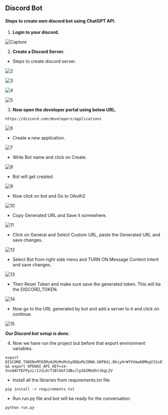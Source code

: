 ## Discord Bot

#### Steps to create own discord bot using ChatGPT API.

1. **Login to your discord.**

![Capture](https://user-images.githubusercontent.com/115527714/231081167-af148911-102b-40e8-aeff-251522f41f21.PNG)

2. **Create a Discord Server.**
* Steps to create discord server.

![2](https://user-images.githubusercontent.com/115527714/231086345-b813468b-64ce-4074-b1ba-39f6673dba68.png)

![3](https://user-images.githubusercontent.com/115527714/231092576-c090584d-58d1-43f1-96dd-f105a23172a5.PNG)

![4](https://user-images.githubusercontent.com/115527714/231092565-a0411dfe-0838-45f4-a101-7c15b0c7a3f0.PNG)

![5](https://user-images.githubusercontent.com/115527714/231092572-091099ed-df6c-499c-8157-0351e81ee299.PNG)

3. **Now open the developer portal using below URL.**

```commandline
https://discord.com/developers/applications
```
![6](https://user-images.githubusercontent.com/115527714/231096769-e3b31770-8a71-4d6e-a87f-89fa5625b447.PNG)

* Create a new application.

![7](https://user-images.githubusercontent.com/115527714/231096775-41522212-8731-46ab-bd75-46892aac4a98.PNG)

* Write Bot name and click on Create.

![8](https://user-images.githubusercontent.com/115527714/231096761-6ddd28f2-68e6-407f-945c-f9834f160b52.PNG)

* Bot will get created.

![9](https://user-images.githubusercontent.com/115527714/231096765-c5b61325-3dee-4d6b-87ed-d3282eb54ebf.PNG)

* Now click on bot and Go to OAuth2

![10](https://user-images.githubusercontent.com/115527714/231732340-224419ea-6531-438a-922f-9afe849b9d43.PNG)

* Copy Generated URL and Save it somewhere.

![11](https://user-images.githubusercontent.com/115527714/231732341-b2fcedcb-b61b-4ab8-b4df-dcf96651efe2.PNG)

* Click on General and Select Custom URL, paste the Generated URL and save changes.

![12](https://user-images.githubusercontent.com/115527714/231732343-38c607fc-73f3-43e4-b8f7-5d9a58b0aaa5.png)

* Select Bot from right side menu and TURN ON Message Content Intent and save changes.

![13](https://user-images.githubusercontent.com/115527714/231732349-ba924dcb-6cf1-4526-b263-ab963ef11e20.PNG)

* Then Reset Token and make sure save the generated token. This will be the DISCORD_TOKEN.

![14](https://user-images.githubusercontent.com/115527714/231732353-5a289733-1c28-4aea-96d9-1e6fed67a6e7.PNG)

* Now go to the URL generated by bot and add a server to it and click on continue.

![15](https://user-images.githubusercontent.com/115527714/231732330-3c7bfb80-5ccd-4e50-bb8f-a241a9861004.png)

**_Our Discord bot setup is done._**

4. Now we have run the project but before that export environment variables.
```commandline
export DISCORD_TOKEN=MTA5MzA1MzMxMzkyODQxMzI0NA.G6P84j.BkiyHrWfVVmwA8MkgV32x87FJWuWPh81UcWGPY && export OPENAI_API_KEY=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
```

* Install all the libraries from requirements.txt file.
```commandline
pip install -r requirements.txt
```
* Run run.py file and bot will be ready for the conversation.
```commandline
python run.py
```
